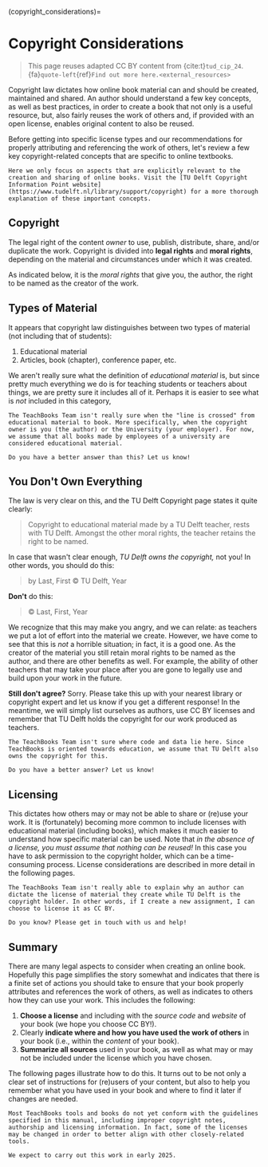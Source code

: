 (copyright_considerations)=
# Copyright Considerations

> This page reuses adapted CC BY content from {cite:t}`tud_cip_24`. {fa}`quote-left`{ref}`Find out more here.<external_resources>`

Copyright law dictates how online book material can and should be created, maintained and shared. An author should understand a few key concepts, as well as best practices, in order to create a book that not only is a useful resource, but, also fairly reuses the work of others and, if provided with an open license, enables original content to also be reused.

Before getting into specific license types and our recommendations for properly attributing and referencing the work of others, let's review a few key copyright-related concepts that are specific to online textbooks.

```{tip}
Here we only focus on aspects that are explicitly relevant to the creation and sharing of online books. Visit the [TU Delft Copyright Information Point website](https://www.tudelft.nl/library/support/copyright) for a more thorough explanation of these important concepts.
```

## Copyright

The legal right of the content _owner_ to use, publish, distribute, share, and/or duplicate the work. Copyright is divided into **legal rights** and **moral rights**, depending on the material and circumstances under which it was created.

As indicated below, it is the _moral rights_ that give you, the author, the right to be named as the creator of the work.

## Types of Material

It appears that copyright law distinguishes between two types of material (not including that of students): 

1. Educational material
2. Articles, book (chapter), conference paper, etc.

We aren't really sure what the definition of _educational material_ is, but since pretty much everything we do is for teaching students or teachers about things, we are pretty sure it includes all of it. Perhaps it is easier to see what is _not_ included in this category, 

```{warning}
The TeachBooks Team isn't really sure when the "line is crossed" from educational material to book. More specifically, when the copyright owner is you (the author) or the University (your employer). For now, we assume that all books made by employees of a university are considered educational material.

Do you have a better answer than this? Let us know!
```

## You Don't Own Everything

The law is very clear on this, and the TU Delft Copyright page states it quite clearly:

> Copyright to educational material made by a TU Delft teacher, rests with TU Delft. Amongst the other moral rights, the teacher retains the right to be named.

In case that wasn't clear enough, _TU Delft owns the copyright,_ not you! In other words, you should do this:

> by Last, First © TU Delft, Year

**Don't** do this:

> © Last, First, Year

We recognize that this may make you angry, and we can relate: as teachers we put a lot of effort into the material we create. However, we have come to see that this is _not_ a horrible situation; in fact, it is a good one. As the creator of the material you still retain moral rights to be named as the author, and there are other benefits as well. For example, the ability of other teachers that may take your place after you are gone to legally use and build upon your work in the future.

**Still don't agree?** Sorry. Please take this up with your nearest library or copyright expert and let us know if you get a different response! In the meantime, we will simply list ourselves as authors, use CC BY licenses and remember that TU Delft holds the copyright for our work produced as teachers.

```{warning}
The TeachBooks Team isn't sure where code and data lie here. Since TeachBooks is oriented towards education, we assume that TU Delft also owns the copyright for this.

Do you have a better answer? Let us know!
```

## Licensing

This dictates how others may or may not be able to share or (re)use your work. It is (fortunately) becoming more common to include licenses with educational material (including books), which makes it much easier to understand how specific material can be used. Note that _in the absence of a license, you must assume that nothing can be reused!_ In this case you have to ask permission to the copyright holder, which can be a time-consuming process. License considerations are described in more detail in the following pages.

```{warning}
The TeachBooks Team isn't really able to explain why an author can dictate the license of material they create while TU Delft is the copyright holder. In other words, if I create a new assignment, I can choose to license it as CC BY.

Do you know? Please get in touch with us and help!
```

## Summary

There are many legal aspects to consider when creating an online book. Hopefully this page simplifies the story somewhat and indicates that there is a finite set of actions you should take to ensure that your book properly attributes and references the work of others, as well as indicates to others how they can use your work. This includes the following:

1. **Choose a license** and including with the _source code_ and _website_ of your book (we hope you choose CC BY!).
2. Clearly **indicate where and how you have used the work of others** in your book (i.e., within the _content_ of your book).
3. **Summarize all sources** used in your book, as well as what may or may not be included under the license which you have chosen.

The following pages illustrate how to do this. It turns out to be not only a clear set of instructions for (re)users of your content, but also to help you remember what you have used in your book and where to find it later if changes are needed.

```{danger}
Most TeachBooks tools and books do not yet conform with the guidelines specified in this manual, including improper copyright notes, authorship and licensing information. In fact, some of the licenses may be changed in order to better align with other closely-related tools.

We expect to carry out this work in early 2025.
```
